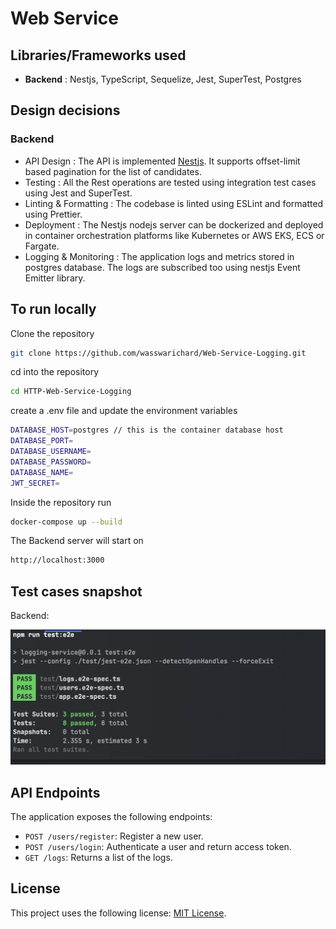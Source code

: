 # Web Service

## Libraries/Frameworks used

- **Backend** : Nestjs, TypeScript, Sequelize, Jest, SuperTest, Postgres

## Design decisions
### Backend
- API Design : The API is implemented [Nestjs](https://nestjs.com/). It supports offset-limit based pagination for the list of candidates.
- Testing : All the Rest operations are tested using integration test cases using Jest and SuperTest.
- Linting & Formatting : The codebase is linted using ESLint and formatted using Prettier.
- Deployment : The Nestjs nodejs server can be dockerized and deployed in container orchestration platforms like Kubernetes or AWS EKS, ECS or Fargate.
- Logging & Monitoring : The application logs and metrics stored in postgres database. The logs are subscribed too using nestjs Event Emitter library.

## To run locally

Clone the repository
```bash
git clone https://github.com/wasswarichard/Web-Service-Logging.git
```
cd into the repository
```bash
cd HTTP-Web-Service-Logging
```
create a .env file and update the environment variables
```bash
DATABASE_HOST=postgres // this is the container database host
DATABASE_PORT=
DATABASE_USERNAME=
DATABASE_PASSWORD=
DATABASE_NAME=
JWT_SECRET=
```
Inside the repository run
```bash
docker-compose up --build
```

The Backend server will start on
```bash
http://localhost:3000
```

## Test cases snapshot

Backend:

![Snapshot of backend cases](./docs/e2e_testcases.png)

## API Endpoints

The application exposes the following endpoints:

- `POST /users/register`: Register a new user.
- `POST /users/login`: Authenticate a user and return access token.
- `GET /logs`: Returns a list of the logs.
## License
This project uses the following license: [MIT License](<link>).